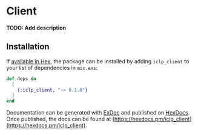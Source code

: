 # Client

**TODO: Add description**

## Installation

If [available in Hex](https://hex.pm/docs/publish), the package can be installed
by adding `iclp_client` to your list of dependencies in `mix.exs`:

```elixir
def deps do
  [
    {:iclp_client, "~> 0.1.0"}
  ]
end
```

Documentation can be generated with [ExDoc](https://github.com/elixir-lang/ex_doc)
and published on [HexDocs](https://hexdocs.pm). Once published, the docs can
be found at [https://hexdocs.pm/iclp_client](https://hexdocs.pm/iclp_client).

